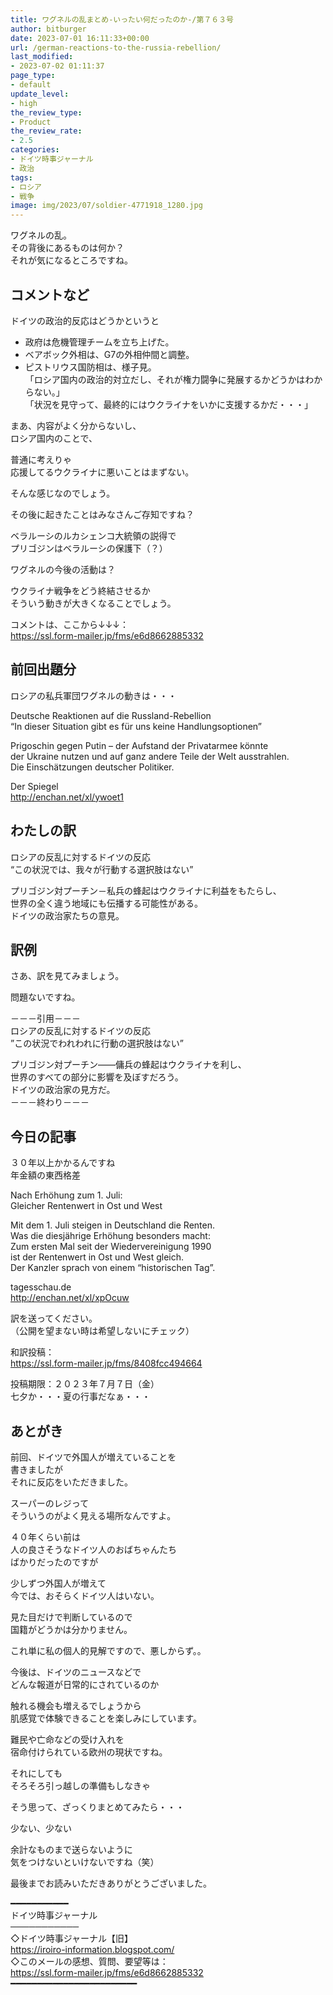 ```yaml
---
title: ワグネルの乱まとめ-いったい何だったのか-/第７６３号
author: bitburger
date: 2023-07-01 16:11:33+00:00
url: /german-reactions-to-the-russia-rebellion/
last_modified:
- 2023-07-02 01:11:37
page_type:
- default
update_level:
- high
the_review_type:
- Product
the_review_rate:
- 2.5
categories:
- ドイツ時事ジャーナル
- 政治
tags:
- ロシア
- 戦争
image: img/2023/07/soldier-4771918_1280.jpg
---
```

ワグネルの乱。  
その背後にあるものは何か？  
それが気になるところですね。

## コメントなど
ドイツの政治的反応はどうかというと

<ul class="wp-block-list">
  <li>
    政府は危機管理チームを立ち上げた。
  </li>
  <li>
    ベアボック外相は、G7の外相仲間と調整。
  </li>
  <li>
    ピストリウス国防相は、様子見。<br />「ロシア国内の政治的対立だし、それが権力闘争に発展するかどうかはわからない。」<br />「状況を見守って、最終的にはウクライナをいかに支援するかだ・・・」
  </li>
</ul>

<span class="fz-22px"><span class="bold-red"><span class="marker-under">まあ、内容がよく分からないし、<br />ロシア国内のことで、</span></span></span>

<span class="fz-22px"><span class="bold-red"><span class="marker-under">普通に考えりゃ<br />応援してるウクライナに悪いことはまずない。</span></span></span>

そんな感じなのでしょう。

その後に起きたことはみなさんご存知ですね？

ベラルーシのルカシェンコ大統領の説得で  
プリゴジンはベラルーシの保護下（？）

ワグネルの今後の活動は？

ウクライナ戦争をどう終結させるか  
そういう動きが大きくなることでしょう。

コメントは、ここから↓↓↓：  
<https://ssl.form-mailer.jp/fms/e6d8662885332>

## 前回出題分
ロシアの私兵軍団ワグネルの動きは・・・

Deutsche Reaktionen auf die Russland-Rebellion  
&#8220;In dieser Situation gibt es für uns keine Handlungsoptionen&#8221;

Prigoschin gegen Putin &#8211; der Aufstand der Privatarmee könnte  
der Ukraine nutzen und auf ganz andere Teile der Welt ausstrahlen.  
Die Einschätzungen deutscher Politiker.

Der Spiegel  
<http://enchan.net/xl/ywoet1>

## わたしの訳
ロシアの反乱に対するドイツの反応  
&#8220;この状況では、我々が行動する選択肢はない&#8221;

プリゴジン対プーチン－私兵の蜂起はウクライナに利益をもたらし、  
世界の全く違う地域にも伝播する可能性がある。  
ドイツの政治家たちの意見。

## 訳例
さあ、訳を見てみましょう。

問題ないですね。

－－－引用－－－  
ロシアの反乱に対するドイツの反応  
”この状況でわれわれに行動の選択肢はない”

プリゴジン対プーチン――傭兵の蜂起はウクライナを利し、  
世界のすべての部分に影響を及ぼすだろう。  
ドイツの政治家の見方だ。  
－－－終わり－－－

## 今日の記事
３０年以上かかるんですね  
年金額の東西格差

Nach Erhöhung zum 1. Juli:  
Gleicher Rentenwert in Ost und West

Mit dem 1. Juli steigen in Deutschland die Renten.  
Was die diesjährige Erhöhung besonders macht:  
Zum ersten Mal seit der Wiedervereinigung 1990  
ist der Rentenwert in Ost und West gleich.  
Der Kanzler sprach von einem &#8220;historischen Tag&#8221;.

tagesschau.de  
<http://enchan.net/xl/xpOcuw>

訳を送ってください。  
（公開を望まない時は希望しないにチェック）

和訳投稿：  
<https://ssl.form-mailer.jp/fms/8408fcc494664>

投稿期限：２０２３年７月７日（金）  
七夕か・・・夏の行事だなぁ・・・

## あとがき
前回、ドイツで外国人が増えていることを  
書きましたが  
それに反応をいただきました。

スーパーのレジって  
そういうのがよく見える場所なんですよ。

４０年くらい前は  
人の良さそうなドイツ人のおばちゃんたち  
ばかりだったのですが

少しずつ外国人が増えて  
今では、おそらくドイツ人はいない。

見た目だけで判断しているので  
国籍がどうかは分かりません。

これ単に私の個人的見解ですので、悪しからず。。

今後は、ドイツのニュースなどで  
どんな報道が日常的にされているのか

触れる機会も増えるでしょうから  
肌感覚で体験できることを楽しみにしています。

難民や亡命などの受け入れを  
宿命付けられている欧州の現状ですね。

それにしても  
そろそろ引っ越しの準備もしなきゃ

そう思って、ざっくりまとめてみたら・・・

少ない、少ない

余計なものまで送らないように  
気をつけないといけないですね（笑）

最後までお読みいただきありがとうございました。

━━━━━━━━━━━  
ドイツ時事ジャーナル  
───────────  
◇ドイツ時事ジャーナル【旧】  
<https://iroiro-information.blogspot.com/>  
◇このメールの感想、質問、要望等は：  
<https://ssl.form-mailer.jp/fms/e6d8662885332>  
━━━━━━━━━━━━━━━━━━━━━━━━